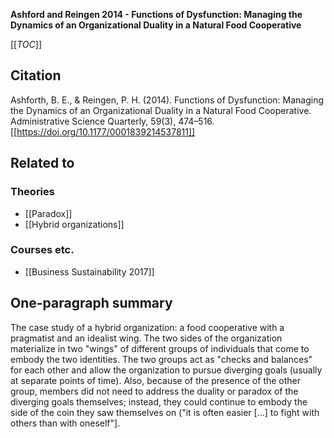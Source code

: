 **Ashford and Reingen 2014 - Functions of Dysfunction: Managing the Dynamics of an Organizational Duality in a Natural Food Cooperative**

[[_TOC_]]

## Citation

Ashforth, B. E., & Reingen, P. H. (2014). Functions of Dysfunction: Managing the Dynamics of an Organizational Duality in a Natural Food Cooperative. Administrative Science Quarterly, 59(3), 474–516. [[https://doi.org/10.1177/0001839214537811]]

## Related to

### Theories
* [[Paradox]]
* [[Hybrid organizations]]

### Courses etc.
* [[Business Sustainability 2017]]

## One-paragraph summary
The case study of a hybrid organization: a food cooperative with a pragmatist and an idealist wing. The two sides of the organization materialize in two "wings" of different groups of individuals that come to embody the two identities. The two groups act as "checks and balances" for each other and allow the organization to pursue diverging goals (usually at separate points of time). Also, because of the presence of the other group, members did not need to address the duality or paradox of the diverging goals themselves; instead, they could continue to embody the side of the coin they saw themselves on ("it is often easier [...] to fight with others than with oneself"].